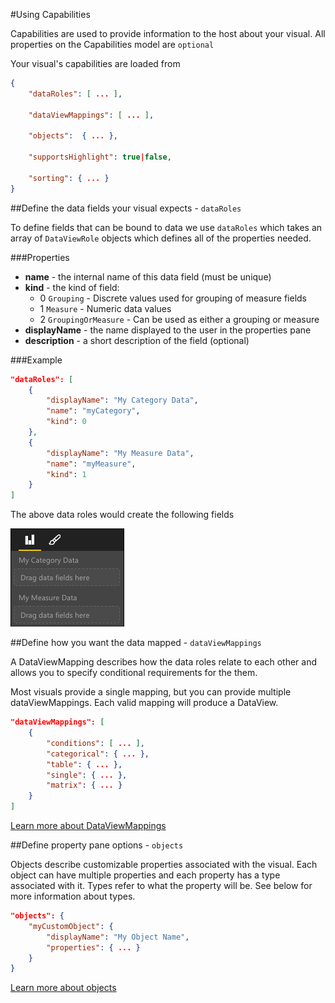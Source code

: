 #Using Capabilities

Capabilities are used to provide information to the host about your visual. All properties on the Capabilities model are ```optional```

Your visual's capabilities are loaded from

```json
{
    "dataRoles": [ ... ],
    
    "dataViewMappings": [ ... ],
    
    "objects":  { ... },
    
    "supportsHighlight": true|false,
    
    "sorting": { ... }
}

```


##Define the data fields your visual expects - `dataRoles`

To define fields that can be bound to data we use `dataRoles` which takes an array of `DataViewRole` objects which defines all of the properties needed.

###Properties

* **name** - the internal name of this data field (must be unique)
* **kind** - the kind of field:
    * 0 `Grouping` - Discrete values used for grouping of measure fields
    * 1 `Measure` - Numeric data values 
    * 2 `GroupingOrMeasure` - Can be used as either a grouping or measure
* **displayName** - the name displayed to the user in the properties pane
* **description** - a short description of the field (optional)

###Example

```json
"dataRoles": [
    {
        "displayName": "My Category Data",
        "name": "myCategory",
        "kind": 0
    },
    {
        "displayName": "My Measure Data",
        "name": "myMeasure",
        "kind": 1
    }
]
```

The above data roles would create the following fields

![](../images/DataRoleDisplay.png)


##Define how you want the data mapped - `dataViewMappings`

A DataViewMapping describes how the data roles relate to each other and allows you to specify conditional requirements for the them.

Most visuals provide a single mapping, but you can provide multiple dataViewMappings. Each valid mapping will produce a DataView. 

```json
"dataViewMappings": [
    {
        "conditions": [ ... ],
        "categorical": { ... },
        "table": { ... },
        "single": { ... },
        "matrix": { ... }
    }
]
```

[Learn more about DataViewMappings](DataViewMappings.md)


##Define property pane options - `objects`

Objects describe customizable properties associated with the visual.
Each object can have multiple properties and each property has a type associated with it.
Types refer to what the property will be. See below for more information about types.

```json
"objects": {
    "myCustomObject": {
        "displayName": "My Object Name",
        "properties": { ... }
    }
}
```

[Learn more about objects](Objects.md)